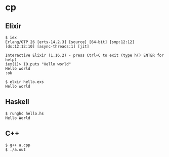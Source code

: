 # cp

## Elixir

```
$ iex
Erlang/OTP 26 [erts-14.2.3] [source] [64-bit] [smp:12:12] [ds:12:12:10] [async-threads:1] [jit]

Interactive Elixir (1.16.2) - press Ctrl+C to exit (type h() ENTER for help)
iex(1)> IO.puts "Hello world"
Hello world
:ok
```

```
$ elxir hello.exs
Hello world
```

## Haskell

```
$ runghc hello.hs
Hello World
```

## C++

```
$ g++ a.cpp
$ ./a.out
```